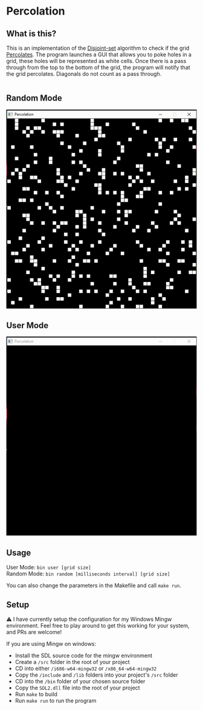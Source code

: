 # Percolation

## What is this?

This is an implementation of the [Disjoint-set](https://en.wikipedia.org/wiki/Disjoint-set_data_structure) algorithm to check if the grid [Percolates](https://en.wikipedia.org/wiki/Percolation_theory). The program launches a GUI that allows you to poke holes in a grid, these holes will be represented as white cells. Once there is a pass through from the top to the bottom of the grid, the program will notify that the grid percolates. Diagonals do not count as a pass through.

<div style="display: flex;flex-direction:column;align-items: center;">

<div>
    <h2>Random Mode</h2>
    <img src="./screenshots/Percolation Random.gif" alt="Percolation User Mode" style="width: 600px;" />
</div>

<div>
    <h2>User Mode</h2>
    <img src="./screenshots/Percolation User.gif" alt="Percolation User Mode" style="width: 600px;" />
</div>

</div>

## Usage

User Mode: `bin user [grid size]`\
Random Mode: `bin random [milliseconds interval] [grid size]`

You can also change the parameters in the Makefile and call `make run`.

## Setup

⚠ I have currently setup the configuration for my Windows Mingw environment. Feel free to play around to get this working for your system, and PRs are welcome!

If you are using Mingw on windows:

- Install the SDL source code for the mingw environment
- Create a `/src` folder in the root of your project
- CD into either `/i686-w64-mingw32` or `/x86_64-w64-mingw32`
- Copy the `/include` and `/lib` folders into your project's `/src` folder
- CD into the `/bin` folder of your chosen source folder
- Copy the `SDL2.dll` file into the root of your project
- Run `make` to build
- Run `make run` to run the program
